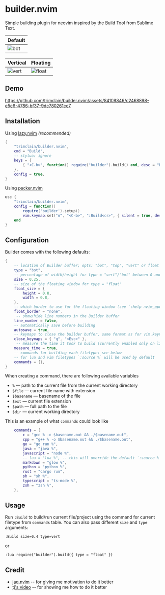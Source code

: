 # builder.nvim
Simple building plugin for neovim inspired by the Build Tool from Sublime Text.

| Default                                                                                                                                                                                                            |
| ------------------------------------------------------------------------------------------------------------------------------------------------------------------------------------------------------------------ |
| ![bot](https://github.com/trimclain/builder.nvim/assets/84108846/21bd3b5e-0e33-4e24-b7a3-fa8f63572ffc)                                                                                                             |

| Vertical                                                                                                | Floating                                                                                                 |
| ------------------------------------------------------------------------------------------------------- | -------------------------------------------------------------------------------------------------------- |
| ![vert](https://github.com/trimclain/builder.nvim/assets/84108846/1e2ee23a-6ad1-4a3a-b8b1-893403f5c01c) | ![float](https://github.com/trimclain/builder.nvim/assets/84108846/6f94dc76-b652-4ac8-b54e-c3d19aaebdaa) |


## Demo

https://github.com/trimclain/builder.nvim/assets/84108846/c2468898-e5c6-4786-bf37-9dc780261cc7


## Installation

Using [lazy.nvim](https://github.com/folke/lazy.nvim) *(recommended)*
```lua
{
    "trimclain/builder.nvim",
    cmd = "Build",
    -- stylua: ignore
    keys = {
        { "<C-b>", function() require("builder").build() end, desc = "Build" }
    },
    config = true,
}
```
Using [packer.nvim](https://github.com/wbthomason/packer.nvim)
```lua
use {
    "trimclain/builder.nvim",
    config = function()
        require('builder').setup()
        vim.keymap.set("n", "<C-b>", ":Build<cr>", { silent = true, desc = "Build" })
    end
}
```


## Configuration

Builder comes with the following defaults:
```lua
{
    -- location of Builder buffer; opts: "bot", "top", "vert" or float
    type = "bot",
    -- percentage of width/height for type = "vert"/"bot" between 0 and 1
    size = 0.25,
    -- size of the floating window for type = "float"
    float_size = {
        height = 0.8,
        width = 0.8,
    },
    -- which border to use for the floating window (see `:help nvim_open_win`)
    float_border = "none",
     -- show/hide line numbers in the Builder buffer
    line_number = false,
    -- automatically save before building
    autosave = true,
    -- keymaps to close the builder buffer, same format as for vim.keymap.set
    close_keymaps = { "q", "<Esc>" },
     -- measure the time it took to build (currently enabled only on linux)
    measure_time = true,
    -- commands for building each filetype; see below
    -- for lua and vim filetypes `:source %` will be used by default
    commands = {},
}


```
When creating a command, there are following available variables
- `%` — path to the current file from the current working directory
- `$file` — current file name with extension
- `$basename` — basename of the file
- `$ext` — current file extension
- `$path` — full path to the file
- `$dir` — current working directory

This is an example of what `commands` could look like
```lua
    commands = {
        c = "gcc % -o $basename.out && ./$basename.out",
        cpp = "g++ % -o $basename.out && ./$basename.out",
        go = "go run %",
        java = "java %",
        javascript = "node %",
        -- lua = "lua %", -- this will override the default `:source %` for lua files
        markdown = "glow %",
        python = "python %",
        rust = "cargo run",
        sh = "sh %",
        typescript = "ts-node %",
        zsh = "zsh %",
    },
```


## Usage
Run `:Build` to build/run current file/project using the command for current filetype from `commands` table.
You can also pass different `size` and `type` arguments:
```
:Build size=0.4 type=vert
```
or
```
:lua require("builder").build({ type = "float" })
```


## Credit

- [jaq.nvim](https://github.com/is0n/jaq-nvim) -- for giving me motivation to do it better
- [tj's video](https://www.youtube.com/watch?v=9gUatBHuXE0) -- for showing me how to do it better
